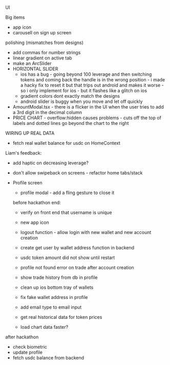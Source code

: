 UI

Big items

- app icon
- carousell on sign up screen

polishing (mismatches from designs)

- add commas for number strings
- linear gradient on active tab
- make an ArcSlider
- HORIZONTAL SLIDER
  - ios has a bug - going beyond 100 leverage and then switching tokens and coming back the handle is in the wrong position - i made a hacky fix to reset it but that trips out android and makes it worse - so i only implement for ios - but it flashes like a glitch on ios
  - gradient colors dont exactly match the designs
  - android slider is buggy when you move and let off quickly
- AmountModal.tsx - there is a flicker in the UI when the user tries to add a 3rd digit in the decimal column
- PRICE CHART - overflow:hidden causes problems - cuts off the top of labels and dotted lines go beyond the chart to the right

WIRING UP REAL DATA

- fetch real wallet balance for usdc on HomeContext

Liam's feedback:

- add haptic on decreasing leverage?
- don't allow swipeback on screens - refactor home tabs/stack

- Profile screen

  - profile modal - add a fling gesture to close it

  before hackathon end:

  - verify on front end that username is unique
  - new app icon
  - logout function - allow login with new wallet and new account creation
  - create get user by wallet address function in backend
  - usdc token amount did not show until restart
  - profile not found error on trade after account creation
  - show trade history from db in profile
  - clean up ios bottom tray of wallets
  - fix fake wallet address in profile
  - add email type to email input

  - get real historical data for token prices
  - load chart data faster?

after hackathon

- check biometric
- update profile
- fetch usdc balance from backend
